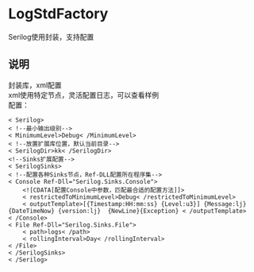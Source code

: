# LogStdFactory
Serilog使用封装，支持配置
## 说明
封装库，xml配置  
xml使用特定节点，灵活配置日志，可以查看样例  
配置：

	< Serilog>
	< !--最小输出级别-->
	< MinimumLevel>Debug< /MinimumLevel>
	< !--放置扩展库位置，默认当前目录-->
	< SerilogDir>kk< /SerilogDir>
	<!--Sinks扩展配置-->
	< SerilogSinks>
	< !--配置各种Sinks节点，Ref-DLL配置所在程序集-->
	< Console Ref-Dll="Serilog.Sinks.Console">
		<![CDATA[配置Console中参数，匹配最合适的配置方法]]>
		< restrictedToMinimumLevel>Debug< /restrictedToMinimumLevel>
		< outputTemplate>[{Timestamp:HH:mm:ss} {Level:u3}] {Message:lj} {DateTimeNow} {version:lj}  {NewLine}{Exception} < /outputTemplate>
	< /Console>
	< File Ref-Dll="Serilog.Sinks.File">
		< path>logs< /path>
		< rollingInterval>Day< /rollingInterval>
	< /File>
	< /SerilogSinks>
	< /Serilog>
